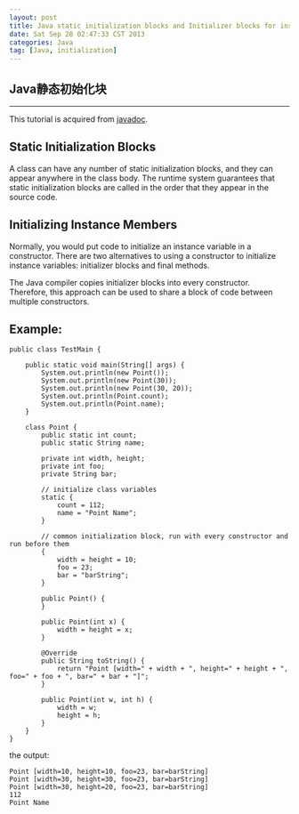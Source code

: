 ```yaml
---
layout: post
title: Java static initialization blocks and Initializer blocks for instance variables
date: Sat Sep 28 02:47:33 CST 2013
categories: Java
tag: [Java, initialization]
---
```


Java静态初始化块
---

---

This tutorial is acquired from [javadoc].

## Static Initialization Blocks

A class can have any number of static initialization blocks, and they can appear anywhere in the class body. The runtime system guarantees that static initialization blocks are called in the order that they appear in the source code.

## Initializing Instance Members

Normally, you would put code to initialize an instance variable in a constructor. There are two alternatives to using a constructor to initialize instance variables: initializer blocks and final methods.
	
The Java compiler copies initializer blocks into every constructor. Therefore, this approach can be used to share a block of code between multiple constructors.


## Example:

~~~
public class TestMain {
 
	public static void main(String[] args) {
		System.out.println(new Point());
		System.out.println(new Point(30));
		System.out.println(new Point(30, 20));
		System.out.println(Point.count);
		System.out.println(Point.name);
	}
 
	class Point {
		public static int count;
		public static String name;
	 
		private int width, height;
		private int foo;
		private String bar;
	 
		// initialize class variables 
		static {
			count = 112;
			name = "Point Name";
		}
	 
		// common initialization block, run with every constructor and run before them
		{
			width = height = 10;
			foo = 23;
			bar = "barString";
		}
	 
		public Point() {
		}
	 
		public Point(int x) {
			width = height = x;
		}
	 
		@Override
		public String toString() {
			return "Point [width=" + width + ", height=" + height + ", foo=" + foo + ", bar=" + bar + "]";
		}
	 
		public Point(int w, int h) {
			width = w;
			height = h;
		}
	}
}
~~~

the output:
	
~~~
Point [width=10, height=10, foo=23, bar=barString]
Point [width=30, height=30, foo=23, bar=barString]
Point [width=30, height=20, foo=23, bar=barString]
112
Point Name
~~~

[javadoc]: http://docs.oracle.com/javase/tutorial/java/javaOO/initial.html

